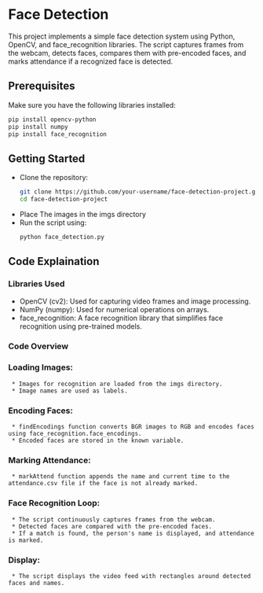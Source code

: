 # Face Detection 

This project implements a simple face detection system using Python, OpenCV, and face_recognition libraries. The script captures frames from the webcam, detects faces, compares them with pre-encoded faces, and marks attendance if a recognized face is detected.

## Prerequisites
Make sure you have the following libraries installed:

```bash
pip install opencv-python
pip install numpy
pip install face_recognition
```
## Getting Started
* Clone the repository:
  ```bash
  git clone https://github.com/your-username/face-detection-project.git
  cd face-detection-project
  ```
* Place The images in the imgs directory
* Run the script using:
  ```bash
  python face_detection.py
  ```
 ## Code Explaination
  ### Libraries Used
* OpenCV (cv2): Used for capturing video frames and image processing.
* NumPy (numpy): Used for numerical operations on arrays.
* face_recognition: A face recognition library that simplifies face recognition using pre-trained models.
 ### Code Overview
   ### Loading Images:

     * Images for recognition are loaded from the imgs directory.
     * Image names are used as labels.
   ### Encoding Faces:

     * findEncodings function converts BGR images to RGB and encodes faces using face_recognition.face_encodings.
     * Encoded faces are stored in the known variable.
   ### Marking Attendance:

     * markAttend function appends the name and current time to the attendance.csv file if the face is not already marked.
   ### Face Recognition Loop:

     * The script continuously captures frames from the webcam.
     * Detected faces are compared with the pre-encoded faces.
     * If a match is found, the person's name is displayed, and attendance is marked.
   ### Display:

     * The script displays the video feed with rectangles around detected faces and names.

  
